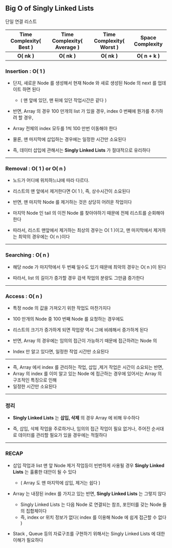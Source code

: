 ## Big O of Singly Linked Lists

단일 연결 리스트 

| Time Complexity( Best ) | Time Complexity( Average ) | Time Complexity( Worst ) | Space Complexity |          
|:-----------------------:|:--------------------------:|:------------------------:|:----------------:|
|       **O( nk )**       |        **O( nk )**         |       **O( nk )**        |  **O( n + k )**  |


### Insertion : **O( 1 )**

- 단지, 새로운 Node 를 생성해서 현재 Node 와 새로 생성된 Node 의 next 를 업데이트 하면 된다
  - ( 맨 앞에 있던, 맨 뒤에 있던 작업시간은 같다 )


- 반면, Array 의 경우 100 만개의 list 가 있을 경우, index 0 번째에 뭔가를 추가하려 할 경우,


- Array 전체의 index 모두를 1씩 100 만번 이동해야 한다


- 물론, 맨 마지막에 삽입하는 경우에는 일정한 시간만 소요된다


- 즉, 데이터 삽입에 관해서는 **Singly Linked Lists** 가 절대적으로 유리하다

---

### Removal : **O( 1 ) or O( n )**

- 노드가 어디에 위치하느냐에 따라 다르다.


- 리스트의 맨 앞에서 제거한다면 O( 1 ), 즉, 상수시간이 소요된다


- 반면, 맨 마지막 Node 를 제거하는 것은 상당히 어려운 작업이다


- 마지막 Node 인 tail 의 이전 Node 를 찾아야하기 때문에 전체 리스트를 순회해야 한다 


- 따라서, 리스트 맨앞에서 제거하는 최상의 경우는 O( 1 )이고, 맨 마지막에서 제거하는 최악의 경우에는 O( n )이다 

---

### Searching : **O( n )**

- 해당 node 가 마지막에서 두 번째 일수도 있기 때문에 최악의 경우는 O( n )이 된다


- 따라서, list 의 길이가 증가할 경우 검색 작업의 분량도 그만큼 증가한다

---

### Access : **O( n )**

- 특정 node 의 값을 가져오기 위한 작업도 마찬가지다


- 100 만개의 Node 중 100 번째 Node 를 요청하는 경우에도 


- 리스트의 크기가 증가하게 되면 작업량 역시 그에 비례해서 증가하게 된다


- 반면, Array 의 경우에는 임의의 접근이 가능하기 때문에 접근하려는 Node 의


- Index 만 알고 있다면, 일정한 작업 시간만 소요된다

---

- 즉, Array 에서 index 를 관리하는 작업, 삽입 ,제거 작업은 시간이 소요되는 반면,
- Array 의 index 를 이미 알고 있는 Node 에 접근하는 경우에 있어서는 Array 의 구조적인 특징으로 인해
- 일정한 시간만 소요된다

---

### 정리

- **Singly Linked Lists** 는 **삽입, 삭제** 의 경우 Array 에 비해 우수하다


- 즉, 삽입, 삭제 작업을 주로하거나, 임의의 접근 작업이 필요 없거나, 주어진 순서대로 데이터를 관리할 필요가 있을 경우에는 적절하다

---

### RECAP

- 삽입 작업과 list 맨 앞 Node 제거 작업등이 빈번하게 사용될 경우  **Singly Linked Lists** 는 훌륭한 대안이 될 수 있다
  - ( Array 도 맨 마지막에 삽입, 제거는 쉽다 )


- Array 는 내장된 index 를 가지고 있는 반면, **Singly Linked Lists** 는 그렇지 않다
  - Singly Linked Lists 는 다음 Node 로 연결되는 참조, 포인터를 갖는 Node 들의 집합체이다
  - 즉, index or 위치 정보가 없다( index 를 이용해 Node 에 쉽게 접근할 수 없다 )

  
- Stack , Queue 등의 자료구조를 구현하기 위해서는 Singly Linked Lists 에 대한 이해가 필요하다